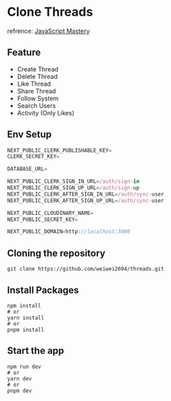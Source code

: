 # Clone Threads
refrence: [JavaScript Mastery](https://www.youtube.com/@javascriptmastery)

## Feature
- Create Thread
- Delete Thread
- Like Thread
- Share Thread
- Follow System
- Search Users
- Activity (Only Likes)

## Env Setup
```js
NEXT_PUBLIC_CLERK_PUBLISHABLE_KEY=
CLERK_SECRET_KEY=

DATABASE_URL=

NEXT_PUBLIC_CLERK_SIGN_IN_URL=/auth/sign-in
NEXT_PUBLIC_CLERK_SIGN_UP_URL=/auth/sign-up
NEXT_PUBLIC_CLERK_AFTER_SIGN_IN_URL=/auth/sync-user
NEXT_PUBLIC_CLERK_AFTER_SIGN_UP_URL=/auth/sync-user

NEXT_PUBLIC_CLOUDINARY_NAME=
NEXT_PUBLIC_SECRET_KEY=

NEXT_PUBLIC_DOMAIN=http://localhost:3000
```

## Cloning the repository
```
git clone https://github.com/weiwei2694/threads.git
```
## Install Packages
```
npm install
# or
yarn install
# or
pnpm install
```
## Start the app
```
npm run dev
# or
yarn dev
# or
pnpm dev
```
